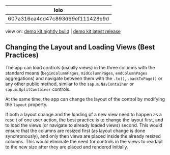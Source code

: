 <!-- loio607a316ea4cd47c893d69ef111428e9d -->

| loio |
| -----|
| 607a316ea4cd47c893d69ef111428e9d |

<div id="loio">

view on: [demo kit nightly build](https://openui5nightly.hana.ondemand.com/topic/607a316ea4cd47c893d69ef111428e9d) | [demo kit latest release](https://sdk.openui5.org/topic/607a316ea4cd47c893d69ef111428e9d)</div>

## Changing the Layout and Loading Views \(Best Practices\)

The app can load controls \(usually views\) in the three columns with the standard means \(`beginColumnPages`, `midColumnPages`, `endColumnPages` aggregations\) and navigate between them with the `.to()`, `.backToPage()` or any other public method, similar to the `sap.m.NavContainer` or `sap.m.SplitContainer` controls.

At the same time, the app can change the layout of the control by modifying the `layout` property.

If both a layout change and the loading of a new view need to happen as a result of one user action, the best practice is to change the layout first, and to load the views \(or navigate to already loaded views\) second. This would ensure that the columns are resized first \(as layout change is done synchronously\), and only then views are placed inside the already resized columns. This would eliminate the need for controls in the views to readapt to the new size after they are placed and rendered initially.

